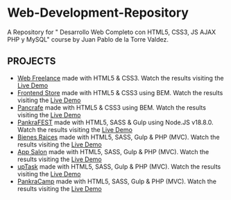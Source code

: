 # Web-Development-Repository
A Repository for " Desarrollo Web Completo con HTML5, CSS3, JS AJAX PHP y MySQL" course by Juan Pablo de la Torre Valdez.

## PROJECTS

- [Web Freelance](https://github.com/Pancratzia/Web-Development-Repository/tree/main/01-WebFreelance) made with HTML5 & CSS3. Watch the results visiting the [Live Demo](https://pancratzia-webfreelance.netlify.app/)
- [Frontend Store](https://github.com/Pancratzia/Web-Development-Repository/tree/main/02-FrontendStore) made with HTML5 & CSS3 using BEM. Watch the results visiting the [Live Demo](https://pancratzia-frontendstore.netlify.app/)
- [Pancrafe](https://github.com/Pancratzia/Web-Development-Repository/tree/main/03-PanCrAFE) made with HTML5 & CSS3 using BEM. Watch the results visiting the [Live Demo](https://pancratzia-pancrafe.netlify.app/)
- [PankraFEST](https://github.com/Pancratzia/Web-Development-Repository/tree/main/04-PankraFest) made with HTML5, SASS & Gulp using Node.JS v18.8.0. Watch the results visiting the [Live Demo](https://pancratzia-pankrafest.netlify.app/)
- [Bienes Raices](https://github.com/Pancratzia/Web-Development-Repository/tree/main/06-BienesRaicesMVC) made with HTML5, SASS, Gulp & PHP (MVC). Watch the results visiting the [Live Demo](https://pancratzia-bienesraices.000webhostapp.com/)
- [App Salon](https://github.com/Pancratzia/Web-Development-Repository/tree/main/07-AppSalon) made with HTML5, SASS, Gulp & PHP (MVC). Watch the results visiting the [Live Demo](https://desqate.domcloud.io/)
- [upTask](https://github.com/Pancratzia/Web-Development-Repository/tree/main/08-UpTask) made with HTML5, SASS, Gulp & PHP (MVC). Watch the results visiting the [Live Demo](https://dobloye.domcloud.io/)
- [PankraCamp](https://github.com/Pancratzia/Web-Development-Repository/tree/main/09-PankraCamp) made with HTML5, SASS, Gulp & PHP (MVC). Watch the results visiting the [Live Demo](http://fahbelo.domcloud.io/)
